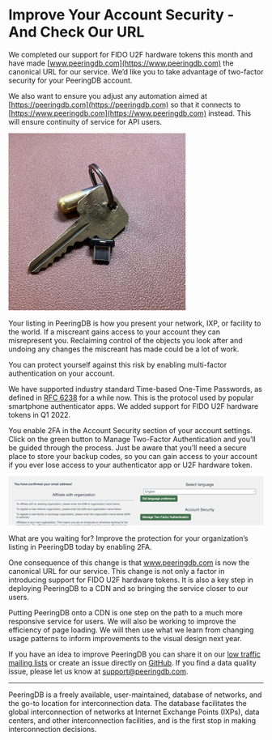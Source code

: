 # Improve Your Account Security - And Check Our URL
We completed our support for FIDO U2F hardware tokens this month and have made [www.peeringdb.com](https://www.peeringdb.com) the canonical URL for our service. We’d like you to take advantage of two-factor security for your PeeringDB account. 

We also want to ensure you adjust any automation aimed at [https://peeringdb.com](https://peeringdb.com) so that it connects to [https://www.peeringdb.com](https://www.peeringdb.com) instead. This will ensure continuity of service for API users.

![Key and security token](images/usb_c_security_token_with_door_key.png)

Your listing in PeeringDB is how you present your network, IXP, or facility to the world. If a miscreant gains access to your account they can misrepresent you. Reclaiming control of the objects you look after and undoing any changes the miscreant has made could be a lot of work. 

You can protect yourself against this risk by enabling multi-factor authentication on your account.



We have supported industry standard Time-based One-Time Passwords, as defined in [RFC 6238](https://www.rfc-editor.org/rfc/rfc6238.html) for a while now. This is the protocol used by popular smartphone authenticator apps. We added support for FIDO U2F hardware tokens in Q1 2022. 

You enable 2FA in the Account Security section of your account settings. Click on the green button to Manage Two-Factor Authentication and you’ll be guided through the process. Just be aware that you’ll need a secure place to store your backup codes, so you can gain access to your account if you ever lose access to your authenticator app or U2F hardware token.

 ![2FA in settings](images/2fa_in_settings.png)

What are you waiting for? Improve the protection for your organization’s listing in PeeringDB today by enabling 2FA.

One consequence of this change is that www.peeringdb.com is now the canonical URL for our service. This change is not only a factor in introducing support for FIDO U2F hardware tokens. It is also a key step in deploying PeeringDB to a CDN and so bringing the service closer to our users.

Putting PeeringDB onto a CDN is one step on the path to a much more responsive service for users. We will also be working to improve the efficiency of page loading. We will then use what we learn from changing usage patterns to inform improvements to the visual design next year.


If you have an idea to improve PeeringDB you can share it on our [low traffic mailing lists](https://docs.peeringdb.com/#mailing-lists) or create an issue directly on [GitHub](https://github.com/peeringdb/peeringdb). If you find a data quality issue, please let us know at <support@peeringdb.com>.

--- 

PeeringDB is a freely available, user-maintained, database of networks, and the go-to location for interconnection data. The database facilitates the global interconnection of networks at Internet Exchange Points (IXPs), data centers, and other interconnection facilities, and is the first stop in making interconnection decisions.
